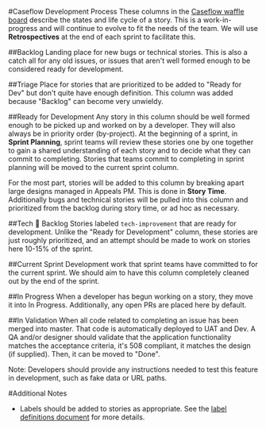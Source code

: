 #Caseflow Development Process
These columns in the [Caseflow waffle board](https://waffle.io/department-of-veterans-affairs/caseflow) describe the states and life cycle of a story. This is a work-in-progress and will continue to evolve to fit the needs of the team. We will use **Retrospectives** at the end of each sprint to facilitate this.

##Backlog
Landing place for new bugs or technical stories. This is also a catch all for any old issues, or issues that aren't well formed enough to be considered ready for development.

##Triage
Place for stories that are prioritized to be added to "Ready for Dev" but don't quite have enough definition. This column was added because "Backlog" can become very unwieldy.

##Ready for Development
Any story in this column should be well formed enough to be picked up and worked on by a developer.
They will also always be in priority order (by-project).
At the beginning of a sprint, in **Sprint Planning**, sprint teams will review these stories one by one together to gain a shared understanding of each story and to decide what they can commit to completing.
Stories that teams commit to completing in sprint planning will be moved to the current sprint column. 

For the most part, stories will be added to this column by breaking apart large designs managed in Appeals PM.
This is done in **Story Time**.
Additionally bugs and technical stories will be pulled into this column and prioritized from the backlog during story time, or ad hoc as necessary.

##Tech 💪 Backlog
Stories labeled `tech-improvement` that are ready for development. Unlike the "Ready for Development" column, these stories are just roughly prioritized, and an attempt should be made to work on stories here 10-15% of the sprint.

##Current Sprint
Development work that sprint teams have committed to for the current sprint.
We should aim to have this column completely cleaned out by the end of the sprint.

##In Progress
When a developer has begun working on a story, they move it into In Progress. Additionally, any open PRs are placed here by default.

##In Validation
When all code related to completing an issue has been merged into master.
That code is automatically deployed to UAT and Dev.
A QA and/or designer should validate that the application functionality matches the acceptance criteria, it's 508 compliant, it matches the design (if supplied). Then, it can be moved to "Done".

Note: Developers should provide any instructions needed to test this feature in development, such as fake data or URL paths.

#Additional Notes
- Labels should be added to stories as appropriate. See the [label definitions document](/docs/labels.md) for more details.
